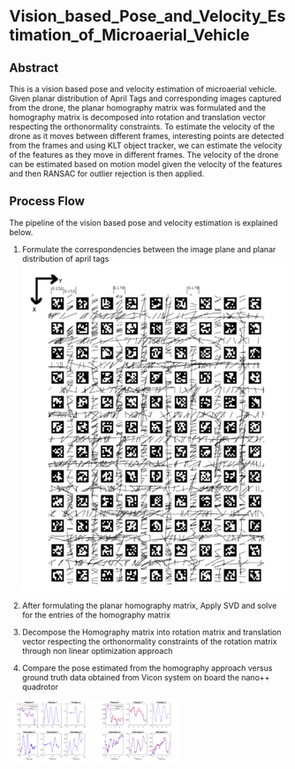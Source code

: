 # Vision_based_Pose_and_Velocity_Estimation_of_Microaerial_Vehicle

## Abstract
This is a vision based pose and velocity estimation of microaerial vehicle. Given planar distribution of April Tags and corresponding images captured from the drone, the planar homography matrix was formulated and the homography matrix is decomposed into rotation and translation vector respecting the orthonormality constraints. To estimate the velocity of the drone as it moves between different frames, interesting points are detected from the frames and using KLT object tracker, we can estimate the velocity of the features as they move in different frames. The velocity of the drone can be estimated based on motion model given the velocity of the features and then RANSAC for outlier rejection is then applied.

## Process Flow
The pipeline of the vision based pose and velocity estimation is explained below.

1. Formulate the correspondencies between the image plane and planar distribution of april tags
![alt text](https://github.com/somikdhar729/Vision_based_Pose_and_Velocity_Estimation_of_Microaerial_Vehicle/blob/main/april_tags.png?raw=true)

2. After formulating the planar homography matrix, Apply SVD and solve for the entries of the homography matrix


3. Decompose the Homography matrix into rotation matrix and translation vector respecting the orthonormality constraints of the rotation matrix through non linear optimization approach


4. Compare the pose estimated from the homography approach versus ground truth data obtained from Vicon system on board the nano++ quadrotor

<p float="left">
  <img src="https://github.com/somikdhar729/Vision_based_Pose_and_Velocity_Estimation_of_Microaerial_Vehicle/blob/main/Pose_estimation_Dataset1.png" width="30%" />
  <img src="https://github.com/somikdhar729/Vision_based_Pose_and_Velocity_Estimation_of_Microaerial_Vehicle/blob/main/Pose_estimation_Dataset4.png" width="30%" /> 
 
</p>
<!-- ![alt text](https://github.com/somikdhar729/Vision_based_Pose_and_Velocity_Estimation_of_Microaerial_Vehicle/blob/main/Pose_estimation_Dataset1.png?raw=true)
![alt text](https://github.com/somikdhar729/Vision_based_Pose_and_Velocity_Estimation_of_Microaerial_Vehicle/blob/main/Pose_estimation_Dataset4.png?raw=true) -->


